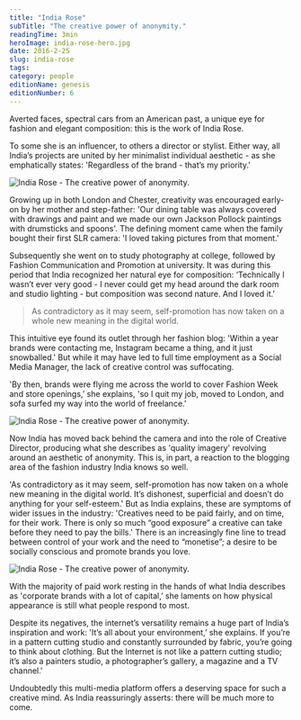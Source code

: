 ```yaml
---
title: "India Rose"
subTitle: "The creative power of anonymity."
readingTime: 3min
heroImage: india-rose-hero.jpg
date: 2016-2-25
slug: india-rose
tags: 
category: people
editionName: genesis
editionNumber: 6
---
```


Averted faces, spectral cars from an American past, a unique eye for fashion and elegant composition: this is the work of India Rose.

To some she is an influencer, to others a director or stylist. Either way, all India’s projects are united by her minimalist individual aesthetic - as she emphatically states:  'Regardless of the brand - that’s my priority.'

![India Rose - The creative power of anonymity.](a.jpg)

Growing up in both London and Chester, creativity was encouraged early-on by her mother and step-father: 'Our dining table was always covered with drawings and paint and we made our own Jackson Pollock paintings with drumsticks and spoons'. The defining moment came when the family bought their first SLR camera: 'I loved taking pictures from that moment.'

Subsequently she went on to study photography at college, followed by Fashion Communication and Promotion at university. It was during this period that India recognized her natural eye for composition: ‘Technically I wasn’t ever very good - I never could get my head around the dark room and studio lighting - but composition was second nature. And I loved it.'

>As contradictory as it may seem, self-promotion has now taken on a whole new meaning in the digital world.

This intuitive eye found its outlet through her fashion blog: 'Within a year brands were contacting me, Instagram became a thing, and it just snowballed.' But while it may have led to full time employment as a Social Media Manager, the lack of creative control was suffocating.

'By then, brands were flying me across the world to cover Fashion Week and store openings,’ she explains, 'so I quit my job, moved to London, and sofa surfed my way into the world of freelance.'

![India Rose - The creative power of anonymity.](b.jpg)

Now India has moved back behind the camera and into the role of Creative Director, producing what she describes as 'quality imagery' revolving around an aesthetic of anonymity. This is, in part, a reaction to the blogging area of the fashion industry India knows so well.

'As contradictory as it may seem, self-promotion has now taken on a whole new meaning in the digital world. It’s dishonest, superficial and doesn’t do anything for your self-esteem.'
But as India explains, these are symptoms of wider issues in the industry: 'Creatives need to be paid fairly, and on time, for their work. There is only so much “good exposure” a creative can take before they need to pay the bills.' There is an increasingly fine line to tread between control of your work and the need to “monetise”; a desire to be socially conscious and promote brands you love.

![India Rose - The creative power of anonymity.](c.jpg)

With the majority of paid work resting in the hands of what India describes as 'corporate brands with a lot of capital,’ she laments on how physical appearance is still what people respond to most.

Despite its negatives, the internet’s versatility remains a huge part of India’s inspiration and work: 'It’s all about your environment,’ she explains. If you’re in a pattern cutting studio and constantly surrounded by fabric, you’re going to think about clothing. But the Internet is not like a pattern cutting studio; it’s also a painters studio, a photographer’s gallery, a magazine and a TV channel.'

Undoubtedly this multi-media platform offers a deserving space for such a creative mind. As India reassuringly asserts: there will be much more to come.
